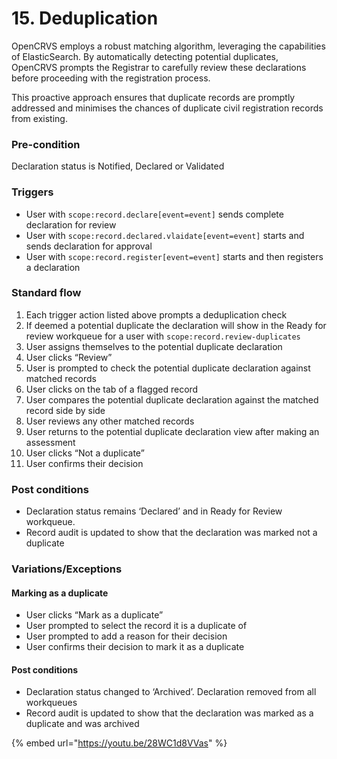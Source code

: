# 15. Deduplication

OpenCRVS employs a robust matching algorithm, leveraging the capabilities of ElasticSearch. By automatically detecting potential duplicates, OpenCRVS prompts the Registrar to carefully review these declarations before proceeding with the registration process.&#x20;

This proactive approach ensures that duplicate records are promptly addressed and minimises the chances of duplicate civil registration records from existing.&#x20;

### **Pre-condition**

Declaration status is Notified, Declared or Validated

### **Triggers**

* User with `scope:record.declare[event=event]` sends complete declaration for review
* User with `scope:record.declared.vlaidate[event=event]` starts and sends declaration for approval
* User with `scope:record.register[event=event]` starts and then registers a declaration

### **Standard flow**

1. Each trigger action listed above prompts a deduplication check
2. If deemed a potential duplicate the declaration will show in the Ready for review workqueue for a user with `scope:record.review-duplicates`
3. User assigns themselves to the potential duplicate declaration
4. User clicks “Review”
5. User is prompted to check the potential duplicate declaration against matched records
6. User clicks on the tab of a flagged record
7. User compares the potential duplicate declaration against the matched record side by side
8. User reviews any other matched records
9. User returns to the potential duplicate declaration view after making an assessment
10. User clicks “Not a duplicate”
11. User confirms their decision

### **Post conditions**

* Declaration status remains ‘Declared’ and in Ready for Review workqueue.
* Record audit is updated to show that the declaration was marked not a duplicate

### **Variations/Exceptions**

#### Marking as a duplicate

* User clicks “Mark as a duplicate”
* User prompted to select the record it is a duplicate of
* User prompted to add a reason for their decision
* User confirms their decision to mark it as a duplicate

#### Post conditions

* Declaration status changed to ‘Archived’. Declaration removed from all workqueues
* Record audit is updated to show that the declaration was marked as a duplicate and was archived

{% embed url="https://youtu.be/28WC1d8VVas" %}
